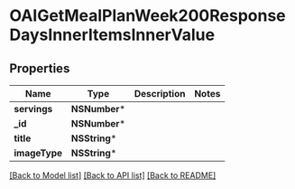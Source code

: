 # OAIGetMealPlanWeek200ResponseDaysInnerItemsInnerValue

## Properties
Name | Type | Description | Notes
------------ | ------------- | ------------- | -------------
**servings** | **NSNumber*** |  | 
**_id** | **NSNumber*** |  | 
**title** | **NSString*** |  | 
**imageType** | **NSString*** |  | 

[[Back to Model list]](../README.md#documentation-for-models) [[Back to API list]](../README.md#documentation-for-api-endpoints) [[Back to README]](../README.md)


